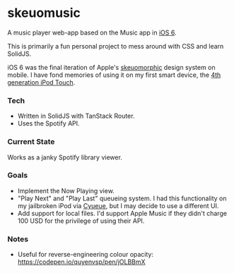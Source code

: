 # skeuomusic

A music player web-app based on the Music app in [iOS 6](https://en.wikipedia.org/wiki/IOS_6).

This is primarily a fun personal project to mess around with CSS and learn SolidJS.

iOS 6 was the final iteration of Apple's [skeuomorphic](https://en.wikipedia.org/wiki/Skeuomorph) design system on mobile.
I have fond memories of using it on my first smart device, the [4th generation iPod Touch](<https://en.wikipedia.org/wiki/IPod_Touch_(4th_generation)>).

### Tech

- Written in SolidJS with TanStack Router.
- Uses the Spotify API.

### Current State

Works as a janky Spotify library viewer.

### Goals

- Implement the Now Playing view.
- "Play Next" and "Play Last" queueing system. I had this functionality on my jailbroken iPod via [Cyueue](https://cydia.saurik.com/info/com.saurik.cyueue/), but I may decide to use a different UI.
- Add support for local files. I'd support Apple Music if they didn't charge 100 USD for the privilege of using their API.

### Notes

- Useful for reverse-engineering colour opacity: https://codepen.io/quyenvsp/pen/jOLBBmX
